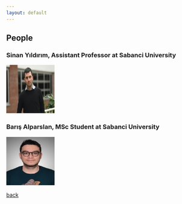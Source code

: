 ```yaml
---
layout: default
---
```


## People

### Sinan Yıldırım, Assistant Professor at Sabanci University
<img src="assets/img/Sinan3.jpg"  style="width:128px;height:128px;"/>

### Barış Alparslan, MSc Student at Sabanci University
<img src="assets/img/Baris.jpg" style="width:128px;height:128px;"/>

[back](./)
